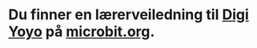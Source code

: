# Du finner en lærerveiledning til [Digi Yoyo](https://www.microbit.co.uk/blocks/lessons/digi-yoyo/activity) på [microbit.org](https://www.microbit.co.uk/blocks/lessons/digi-yoyo).
